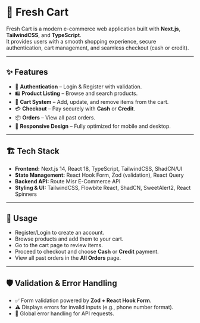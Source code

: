 # 🛒 Fresh Cart  

Fresh Cart is a modern e-commerce web application built with **Next.js**, **TailwindCSS**, and **TypeScript**.  
It provides users with a smooth shopping experience, secure authentication, cart management, and seamless checkout (cash or credit).  

---

## ✨ Features  

- 🔑 **Authentication** – Login & Register with validation.  
- 🛍️ **Product Listing** – Browse and search products.  
- 🛒 **Cart System** – Add, update, and remove items from the cart.  
- 💳 **Checkout** – Pay securely with **Cash** or **Credit**.  
- 📦 **Orders** – View all past orders.  
- 📱 **Responsive Design** – Fully optimized for mobile and desktop.  

---

## 🏗️ Tech Stack  

- **Frontend:** Next.js 14, React 18, TypeScript, TailwindCSS, ShadCN/UI  
- **State Management:** React Hook Form, Zod (validation), React Query  
- **Backend API:** Route Misr E-Commerce API
- **Styling & UI:** TailwindCSS, Flowbite React, ShadCN, SweetAlert2, React Spinners  

---

## 🚀 Usage  

- Register/Login to create an account.  
- Browse products and add them to your cart.  
- Go to the cart page to review items.  
- Proceed to checkout and choose **Cash** or **Credit** payment.  
- View all past orders in the **All Orders** page.  

---

## 🛡️ Validation & Error Handling  

- ✅ Form validation powered by **Zod + React Hook Form**.  
- ⚠️ Displays errors for invalid inputs (e.g., phone number format).  
- 🔄 Global error handling for API requests. 
